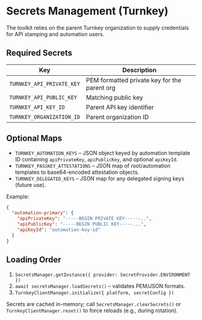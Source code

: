 # Secrets Management (Turnkey)

The toolkit relies on the parent Turnkey organization to supply credentials for API stamping and automation users.

## Required Secrets

| Key | Description |
|-----|-------------|
| `TURNKEY_API_PRIVATE_KEY` | PEM formatted private key for the parent org |
| `TURNKEY_API_PUBLIC_KEY`  | Matching public key |
| `TURNKEY_API_KEY_ID`      | Parent API key identifier |
| `TURNKEY_ORGANIZATION_ID` | Parent organization ID |

## Optional Maps

- `TURNKEY_AUTOMATION_KEYS` – JSON object keyed by automation template ID containing `apiPrivateKey`, `apiPublicKey`, and optional `apiKeyId`.
- `TURNKEY_PASSKEY_ATTESTATIONS` – JSON map of root/automation templates to base64-encoded attestation objects.
- `TURNKEY_DELEGATED_KEYS` – JSON map for any delegated signing keys (future use).

Example:
```json
{
  "automation-primary": {
    "apiPrivateKey": "-----BEGIN PRIVATE KEY-----...",
    "apiPublicKey": "-----BEGIN PUBLIC KEY-----...",
    "apiKeyId": "automation-key-id"
  }
}
```

## Loading Order

1. `SecretsManager.getInstance({ provider: SecretProvider.ENVIRONMENT })`
2. `await secretsManager.loadSecrets()` – validates PEM/JSON formats.
3. `TurnkeyClientManager.initialize({ platform, secretConfig })`

Secrets are cached in-memory; call `SecretsManager.clearSecrets()` or `TurnkeyClientManager.reset()` to force reloads (e.g., during rotation).
